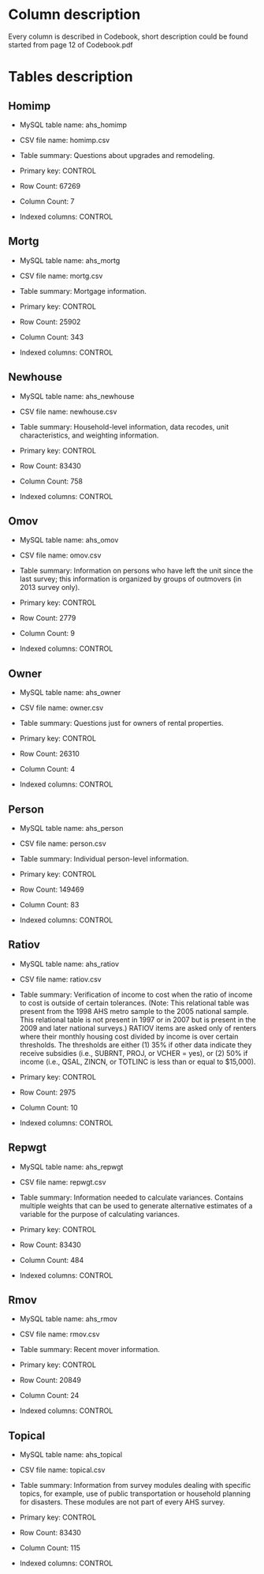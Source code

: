 # Column description

Every column is described in Codebook, short description could be found started from page 12 of Codebook.pdf

# Tables description

## Homimp

* MySQL table name: ahs_homimp
* CSV file name: homimp.csv
* Table summary: Questions about upgrades and remodeling.

* Primary key: CONTROL
* Row Count: 67269
* Column Count: 7
* Indexed columns: CONTROL

## Mortg

* MySQL table name: ahs_mortg
* CSV file name: mortg.csv
* Table summary: Mortgage information.

* Primary key: CONTROL
* Row Count: 25902
* Column Count: 343
* Indexed columns: CONTROL

## Newhouse 

* MySQL table name: ahs_newhouse
* CSV file name: newhouse.csv
* Table summary: Household-level information, data recodes, unit characteristics, and weighting information.

* Primary key: CONTROL
* Row Count: 83430
* Column Count: 758
* Indexed columns: CONTROL

## Omov 

* MySQL table name: ahs_omov
* CSV file name: omov.csv
* Table summary: Information on persons who have left the unit since the last survey; this information is organized by groups of outmovers (in 2013 survey only).

* Primary key: CONTROL
* Row Count: 2779
* Column Count: 9
* Indexed columns: CONTROL

## Owner 

* MySQL table name: ahs_owner
* CSV file name: owner.csv
* Table summary: Questions just for owners of rental properties.

* Primary key: CONTROL
* Row Count: 26310
* Column Count: 4
* Indexed columns: CONTROL

## Person

* MySQL table name: ahs_person
* CSV file name: person.csv
* Table summary: Individual person-level information.

* Primary key: CONTROL
* Row Count: 149469
* Column Count: 83
* Indexed columns: CONTROL

## Ratiov

* MySQL table name: ahs_ratiov
* CSV file name: ratiov.csv
* Table summary: Verification of income to cost when the ratio of income to cost is outside of certain tolerances. (Note: This relational table was present from the 1998 AHS metro sample to the 2005 national sample. This relational table is not present in 1997 or in 2007 but is present in the 2009 and later national surveys.) RATIOV items are asked only of renters where their monthly housing cost divided by income is over certain thresholds. The thresholds are either (1) 35% if other data indicate they receive subsidies (i.e., SUBRNT, PROJ, or VCHER = yes), or (2) 50% if income (i.e., QSAL, ZINCN, or TOTLINC is less than or equal to $15,000).

* Primary key: CONTROL
* Row Count: 2975
* Column Count: 10
* Indexed columns: CONTROL

## Repwgt

* MySQL table name: ahs_repwgt
* CSV file name: repwgt.csv
* Table summary: Information needed to calculate variances. Contains multiple weights that can be used to generate alternative estimates of a variable for the
purpose of calculating variances.

* Primary key: CONTROL
* Row Count: 83430
* Column Count: 484
* Indexed columns: CONTROL

## Rmov

* MySQL table name: ahs_rmov
* CSV file name: rmov.csv
* Table summary: Recent mover information.

* Primary key: CONTROL
* Row Count: 20849
* Column Count: 24
* Indexed columns: CONTROL

## Topical

* MySQL table name: ahs_topical
* CSV file name: topical.csv
* Table summary: Information from survey modules dealing with specific topics, for example, use of public transportation or household planning for disasters. These modules are not part of every AHS survey.

* Primary key: CONTROL
* Row Count: 83430
* Column Count: 115
* Indexed columns: CONTROL